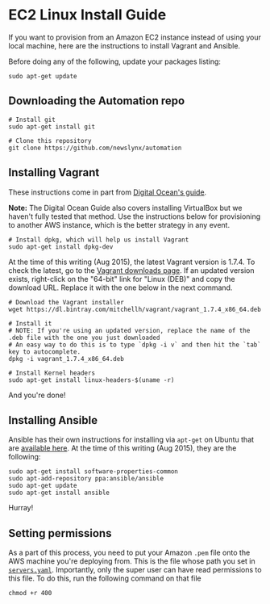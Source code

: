EC2 Linux Install Guide
=======================

If you want to provision from an Amazon EC2 instance instead of using your local machine, here are the instructions to install Vagrant and Ansible.

Before doing any of the following, update your packages listing:

````shell
sudo apt-get update
````

## Downloading the Automation repo

````shell
# Install git
sudo apt-get install git

# Clone this repository
git clone https://github.com/newslynx/automation 
````

## Installing Vagrant

These instructions come in part from [Digital Ocean's guide](https://www.digitalocean.com/community/tutorials/how-to-install-vagrant-on-a-vps-running-ubuntu-12-04).

**Note:** The Digital Ocean Guide also covers installing VirtualBox but we haven't fully tested that method. Use the instructions below for provisioning to another AWS instance, which is the better strategy in any event.

````shell
# Install dpkg, which will help us install Vagrant
sudo apt-get install dpkg-dev
````

At the time of this writing (Aug 2015), the latest Vagrant version is 1.7.4. To check the latest, go to the [Vagrant downloads page](https://www.vagrantup.com/downloads.html). If an updated version exists, right-click on the "64-bit" link for "Linux (DEB)" and copy the download URL. Replace it with the one below in the next command.

````shell
# Download the Vagrant installer
wget https://dl.bintray.com/mitchellh/vagrant/vagrant_1.7.4_x86_64.deb

# Install it
# NOTE: If you're using an updated version, replace the name of the .deb file with the one you just downloaded
# An easy way to do this is to type `dpkg -i v` and then hit the `tab` key to autocomplete.
dpkg -i vagrant_1.7.4_x86_64.deb

# Install Kernel headers
sudo apt-get install linux-headers-$(uname -r)
````

And you're done!

## Installing Ansible

Ansible has their own instructions for installing via `apt-get` on Ubuntu that are [available here](http://docs.ansible.com/ansible/intro_installation.html#latest-releases-via-apt-ubuntu). At the time of this writing (Aug 2015), they are the following: 

````shell
sudo apt-get install software-properties-common
sudo apt-add-repository ppa:ansible/ansible
sudo apt-get update
sudo apt-get install ansible
````

Hurray!

## Setting permissions

As a part of this process, you need to put your Amazon `.pem` file onto the AWS machine you're deploying from. This is the file whose path you set in [`servers.yaml`](https://github.com/newslynx/automation/blob/master/secrets.yaml.sample#L4). Importantly, only the super user can have read permissions to this file. To do this, run the following command on that file

````
chmod +r 400
````
